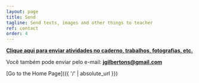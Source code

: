 ```yaml
---
layout: page
title: Send
tagline: Send texts, images and other things to teacher
ref: contact
order: 4
---
```


**[Clique aqui para enviar atividades no caderno, trabalhos, fotografias, etc.](https://docs.google.com/forms/d/e/1FAIpQLScAslpCiJp3o1HdKS7dpVUWTulo-Z8WMuM3OnJKX-_Kuv4liQ/viewform?usp=sf_link)**

Você também pode enviar pelo e-mail: **[jgilbertons@gmail.com](mailto:jgilbertons@gmail.com)**

[Go to the Home Page]({{ '/' | absolute_url }})
